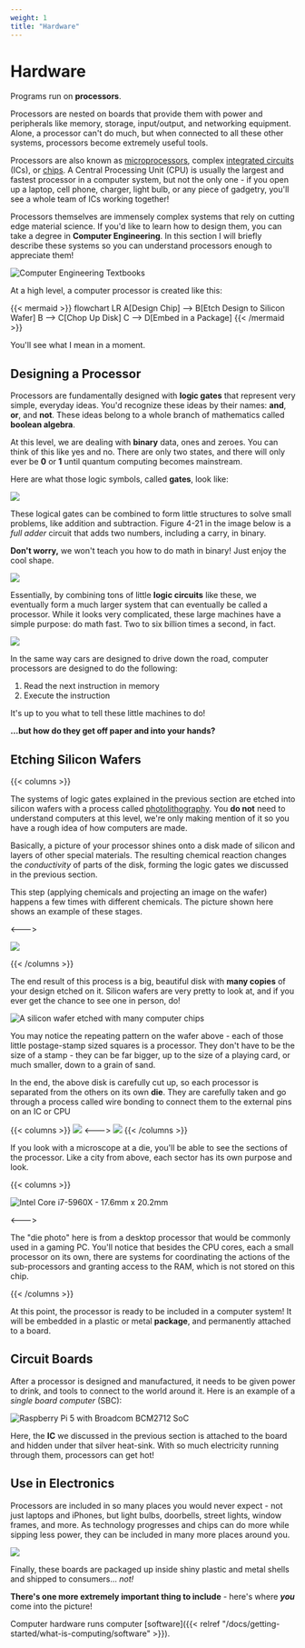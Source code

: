 ```yaml
---
weight: 1
title: "Hardware"
---
```


# Hardware

Programs run on **processors**.

Processors are nested on boards that provide them with power and
peripherals like memory, storage, input/output, and networking
equipment. Alone, a processor can't do much, but when connected to all
these other systems, processors become extremely useful tools.

Processors are also known as
[microprocessors](https://en.wikipedia.org/wiki/Microprocessor),
complex
[integrated
circuits](https://en.wikipedia.org/wiki/Integrated_circuit_design)
(ICs), or
[chips](https://www.asml.com/en/technology/all-about-microchips/microchip-basics).
A Central Processing Unit (CPU) is usually the
largest and fastest processor in a computer system, 
but not the only one - if you open up a laptop, cell phone, charger,
light bulb, or any piece of gadgetry, you'll see a whole team of ICs
working together!

Processors themselves are immensely complex systems that rely on
cutting edge material science. If you'd like to learn how to design
them, you can take a degree in **Computer Engineering**. In this
section I will briefly describe these systems so you can understand
processors enough to appreciate them!

![Computer Engineering Textbooks](/img/books.jpeg)

At a high level, a computer processor is created like this:

{{< mermaid >}}
flowchart LR
    A[Design Chip] --> B[Etch Design to Silicon Wafer]
    B --> C[Chop Up Disk]
    C --> D[Embed in a Package]
{{< /mermaid >}}

You'll see what I mean in a moment.

## Designing a Processor

Processors are fundamentally designed with **logic gates** that
represent very simple, everyday ideas. You'd recognize these ideas by
their names: **and**, **or**, and **not**. These ideas belong to a
whole branch of mathematics called **boolean algebra**.

At this level, we are dealing with **binary** data, ones and
zeroes. You can think of this like yes and no. There are only two
states, and there will only ever be **0** or **1** until quantum
computing becomes mainstream.

Here are what those logic symbols, called **gates**, look like:

![](/img/gates.jpeg)

These logical gates can be combined to form little structures to
solve small problems, like addition and subtraction. Figure 4-21 in
the image below is a _full adder_ circuit that adds two numbers,
including a carry, in binary.

**Don't worry,** we won't teach you how to do math in binary!
Just enjoy the cool shape.

![](/img/boolean.jpeg)

Essentially, by combining tons of little **logic circuits** like
these, we eventually form a much larger system that can eventually be
called a processor. While it looks very complicated, these large
machines have a simple purpose: do math fast. Two to six billion times
a second, in fact.

![](/img/mips.jpeg)

In the same way cars are designed to drive down the road, computer
processors are designed to do the following:

1. Read the next instruction in memory
2. Execute the instruction

It's up to you what to tell these little machines to do!

**...but how do they get off paper and into your hands?**


## Etching Silicon Wafers

{{< columns >}}

The systems of logic gates explained in the previous section are
etched into silicon wafers with a process called 
[photolithography](https://en.wikipedia.org/wiki/Photolithography).
You **do not** need to understand computers at this level, we're only
making mention of it so you have a rough idea of how computers are made.

Basically, a picture of your processor shines onto a disk made of
silicon and layers of other special materials. The resulting chemical
reaction changes the _conductivity_ of parts of the disk, forming the
logic gates we discussed in the previous section.

This step (applying chemicals and projecting an image on the wafer)
happens a few times with different chemicals.  The picture shown here
shows an example of these stages.

<--->

![](/img/vlsi.jpeg)

{{< /columns >}}

The end result of this process is a big, beautiful disk with **many
copies** of your design etched on it. Silicon wafers are very pretty
to look at, and if you ever get the chance to see one in person, do!

![A silicon wafer etched with many computer chips](/img/wafer.jpg)

You may notice the repeating pattern on the wafer above - each of
those little postage-stamp sized squares is a processor. They don't
have to be the size of a stamp - they can be far bigger, up to the
size of a playing card, or much smaller, down to a grain of sand. 

In the end, the above disk is carefully cut up, so each processor is
separated from the others on its own **die**. They are carefully taken
and go through a process called wire bonding to connect them to the
external pins on an IC or CPU


{{< columns >}}
![](/img/wire-bonding.jpg)
<--->
![](/img/ic.jpg)
{{< /columns >}}

If you look with a microscope at a die, you'll be able to see the
sections of the processor. Like a city from above, each sector has its
own purpose and look.

{{< columns >}}

![Intel Core i7-5960X - 17.6mm x 20.2mm](/img/cores.jpg)

<--->

The "die photo" here is from a desktop processor that would be
commonly used in a gaming PC. You'll notice that besides the CPU
cores, each a small processor on its own, there are systems for
coordinating the actions of the sub-processors and granting access to
the RAM, which is not stored on this chip.

{{< /columns >}}

At this point, the processor is ready to be included in a computer
system! It will be embedded in a plastic or metal **package**, and
permanently attached to a board.

## Circuit Boards

After a processor is designed and manufactured, it needs to be given
power to drink, and tools to connect to the world around it. Here is
an example of a _single board computer_ (SBC):

![Raspberry Pi 5 with Broadcom BCM2712 SoC](/img/pi.png)

Here, the **IC** we discussed in the previous section is attached to
the board and hidden under that silver heat-sink. With so much
electricity running through them, processors can get hot!

## Use in Electronics

Processors are included in so many places you would never expect - not
just laptops and iPhones, but light bulbs, doorbells, street lights,
window frames, and more. As technology progresses and chips can do
more while sipping less power, they can be included in many more
places around you.

![](/img/the-source.jpg)

Finally, these boards are packaged up inside shiny plastic and metal
shells and shipped to consumers... _not!_

**There's one more extremely important thing to include** - here's
where _**you**_ come into the picture!

Computer hardware runs computer [software]({{< relref "/docs/getting-started/what-is-computing/software" >}}).
